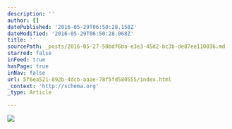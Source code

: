 ```yaml
---
description: ''
author: []
datePublished: '2016-05-29T06:50:28.158Z'
dateModified: '2016-05-29T06:50:28.068Z'
title: ''
sourcePath: _posts/2016-05-27-50bdf6ba-e3e3-45d2-bc3b-de87ee110036.md
starred: false
inFeed: true
hasPage: true
inNav: false
url: 5f6ea521-892b-4dcb-aaae-78f5fd580555/index.html
_context: 'http://schema.org'
_type: Article

---
```

![](https://the-grid-user-content.s3-us-west-2.amazonaws.com/707834cb-d534-408e-8ed8-dff2e998b7c8.jpg)